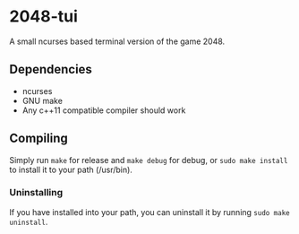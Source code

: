# 2048-tui

A small ncurses based terminal version of the game 2048.

## Dependencies

- ncurses
- GNU make
- Any c++11 compatible compiler should work

## Compiling

Simply run
`make`
for release and
`make debug`
for debug,
or `sudo make install` to install it to your path (/usr/bin).

### Uninstalling

If you have installed into your path, you can uninstall it by running
`sudo make uninstall`.
